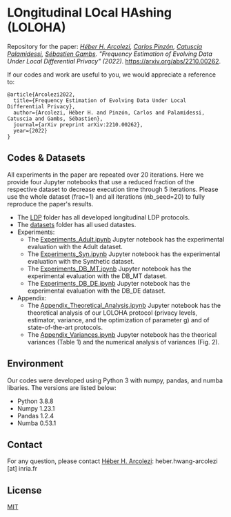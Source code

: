 # LOngitudinal LOcal HAshing (LOLOHA)
Repository for the paper: *[Héber H. Arcolezi](https://hharcolezi.github.io/), [Carlos Pinzón](https://www.caph.info/), [Catuscia Palamidessi](http://www.lix.polytechnique.fr/Labo/Catuscia.Palamidessi/), [Sébastien Gambs](https://sebastiengambs.openum.ca/). "Frequency Estimation of Evolving Data Under Local Differential Privacy" (2022)*. <https://arxiv.org/abs/2210.00262>.

If our codes and work are useful to you, we would appreciate a reference to:

```
@article{Arcolezi2022,
  title={Frequency Estimation of Evolving Data Under Local Differential Privacy},
  author={Arcolezi, Héber H. and Pinzón, Carlos and Palamidessi, Catuscia and Gambs, Sébastien},
  journal={arXiv preprint arXiv:2210.00262},
  year={2022}
}
```

## Codes & Datasets
All experiments in the paper are repeated over 20 iterations. Here we provide four Jupyter notebooks that use a reduced fraction of the respective dataset to decrease execution time through 5 iterations. Please use the whole dataset (frac=1) and all iterations (nb_seed=20) to fully reproduce the paper's results.

- The [LDP](https://github.com/hharcolezi/LOLOHA/tree/main/LDP) folder has all developed longitudinal LDP protocols.
- The [datasets](https://github.com/hharcolezi/LOLOHA/tree/main/datasets) folder has all used datastes.
- Experiments:
  - The [Experiments_Adult.ipynb](https://github.com/hharcolezi/LOLOHA/blob/main/Experiments_Adult.ipynb) Jupyter notebook has the experimental evaluation with the Adult dataset.
  - The [Experiments_Syn.ipynb](https://github.com/hharcolezi/LOLOHA/blob/main/Experiments_Syn.ipynb) Jupyter notebook has the experimental evaluation with the Synthetic dataset.
  - The [Experiments_DB_MT.ipynb](https://github.com/hharcolezi/LOLOHA/blob/main/Experiments_DB_MT.ipynb) Jupyter notebook has the experimental evaluation with the DB_MT dataset.
  - The [Experiments_DB_DE.ipynb](https://github.com/hharcolezi/LOLOHA/blob/main/Experiments_DB_DE.ipynb) Jupyter notebook has the experimental evaluation with the DB_DE dataset.
- Appendix:
  - The [Appendix_Theoretical_Analysis.ipynb](https://github.com/hharcolezi/LOLOHA/blob/main/Appendix_LOLOHA_Analysis.ipynb) Jupyter notebook has the theoretical analysis of our LOLOHA protocol (privacy levels, estimator, variance, and the optimization of parameter g) and of state-of-the-art protocols.
  - The [Appendix_Variances.ipynb](https://github.com/hharcolezi/LOLOHA/blob/main/Appendix_Variances.ipynb) Jupyter notebook has the theorical variances (Table 1) and the numerical analysis of variances (Fig. 2).

## Environment
Our codes were developed using Python 3 with numpy, pandas, and numba libaries. The versions are listed below:

- Python 3.8.8
- Numpy 1.23.1
- Pandas 1.2.4
- Numba 0.53.1

## Contact
For any question, please contact [Héber H. Arcolezi](https://hharcolezi.github.io/): heber.hwang-arcolezi [at] inria.fr

## License
[MIT](https://github.com/hharcolezi/LOLOHA/blob/main/LICENSE)
